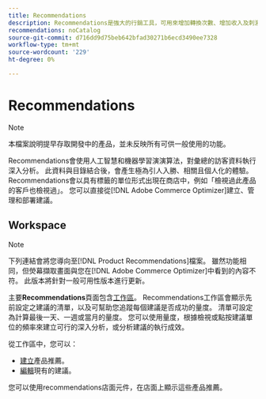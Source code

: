 ```yaml
---
title: Recommendations
description: Recommendations是強大的行銷工具，可用來增加轉換次數、增加收入及刺激購物者參與。
recommendations: noCatalog
source-git-commit: d716dd9d75beb642bfad30271b6ecd3490ee7328
workflow-type: tm+mt
source-wordcount: '229'
ht-degree: 0%

---
```


# Recommendations

>[!NOTE]
>
>本檔案說明提早存取開發中的產品，並未反映所有可供一般使用的功能。

Recommendations會使用人工智慧和機器學習演演算法，對彙總的訪客資料執行深入分析。 此資料與目錄結合後，會產生極為引人入勝、相關且個人化的體驗。 Recommendations會以具有標籤的單位形式出現在商店中，例如「檢視過此產品的客戶也檢視過」。 您可以直接從[!DNL Adobe Commerce Optimizer]建立、管理和部署建議。

## Workspace

>[!NOTE]
>
>下列連結會將您導向至[!DNL Product Recommendations]檔案。 雖然功能相同，但熒幕擷取畫面與您在[!DNL Adobe Commerce Optimizer]中看到的內容不符。 此版本將針對一般可用性版本進行更新。

主要&#x200B;**Recommendations**&#x200B;頁面包含[工作區](../../product-recommendations/workspace.md)。 Recommendations工作區會顯示先前設定之建議的清單，以及可幫助您追蹤每個建議是否成功的量度。 清單可設定為計算最後一天、一週或當月的量度。 您可以使用量度，根據檢視或點按建議單位的頻率來建立可行的深入分析，或分析建議的執行成效。

從工作區中，您可以：

- [建立](../../product-recommendations/create.md)產品推薦。
- [編輯](../../product-recommendations/edit.md)現有的建議。

您可以使用recommendations店面元件，在店面上顯示這些產品推薦。
